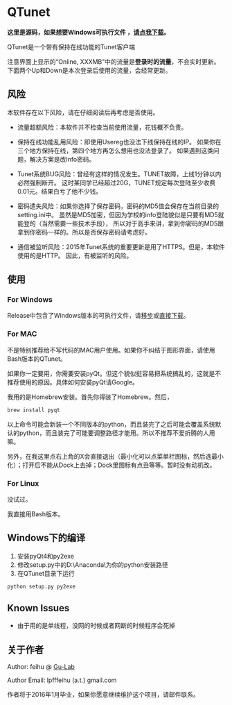 # QTunet
**这里是源码，如果想要Windows可执行文件
，[请点我下载](https://github.com/lpffeihu/QTunet/releases/download/v0.03/QTunet.zip)。**

QTunet是一个带有保持在线功能的Tunet客户端

注意界面上显示的“Online, XXXMB”中的流量是**登录时的流量**，不会实时更新。下面两个Up和Down是本次登录后使用的流量，会经常更新。

## 风险

本软件存在以下风险，请在仔细阅读后再考虑是否使用。

* 流量超额风险：本软件并不检查当前使用流量，花钱概不负责。

* 保持在线功能乱用风险：即使用Usereg也没法下线保持在线的IP。
如果你在三个地方保持在线，第四个地方再怎么想用也没法登录了。
如果遇到这类问题，解决方案是改Info密码。

* Tunet系统BUG风险：曾经有这样的情况发生。TUNET故障，上线1分钟以内必然强制断开。
这时某同学已经超过20G，TUNET规定每次登陆至少收费0.01元。结果白亏了他不少钱。

* 密码遗失风险：如果你选择了保存密码，密码的MD5值会保存在当前目录的setting.ini中。
虽然是MD5加密，但因为学校的info登陆貌似是只要有MD5就能登的（当然需要一些技术手段），
所以对于高手来讲，拿到你密码的MD5跟拿到你密码一样的。所以是否保存密码请考虑好。

* 通信被监听风险：2015年Tunet系统的重要更新是用了HTTPS。但是，本软件使用的是HTTP。
因此，有被监听的风险。

## 使用

### For Windows

Release中包含了Windows版本的可执行文件，请[移步](https://github.com/lpffeihu/QTunet/releases/)或[直接下载](https://github.com/lpffeihu/QTunet/releases/download/v0.03/QTunet.zip)。

### For MAC

不是特别推荐给不写代码的MAC用户使用。如果你不纠结于图形界面，请使用Bash版本的QTunet。

如果你一定要用，你需要安装pyQt。但这个貌似挺容易把系统搞乱的，这就是不推荐使用的原因。具体如何安装pyQt请Google。

我用的是Homebrew安装。首先你得装了Homebrew。然后，

```bash
brew install pyqt
```

以上命令可能会新装一个不同版本的python，而且装完了之后可能会覆盖系统默认的python，而且装完了可能要调整路径才能用。所以不推荐不爱折腾的人用嘛。

另外，在我这里点右上角的X会直接退出（最小化可以点菜单栏图标，然后选最小化）；打开后不能从Dock上去掉；Dock里图标有点丑等等。暂时没有动机改。

### For Linux

没试过。

我直接用Bash版本。

## Windows下的编译

1. 安装pyQt4和py2exe
2. 修改setup.py中的D:\Anaconda\为你的python安装路径
3. 在QTunet目录下运行
```bash
python setup.py py2exe
```

## Known Issues

* 由于用的是单线程，没网的时候或者网断的时候程序会死掉

## 关于作者

Author: feihu @ [Gu-Lab](http://gu.ee.tsinghua.edu.cn/)

Author Email: lpfffeihu (a.t.) gmail.com

作者将于2016年1月毕业，如果你愿意继续维护这个项目，请邮件联系。
